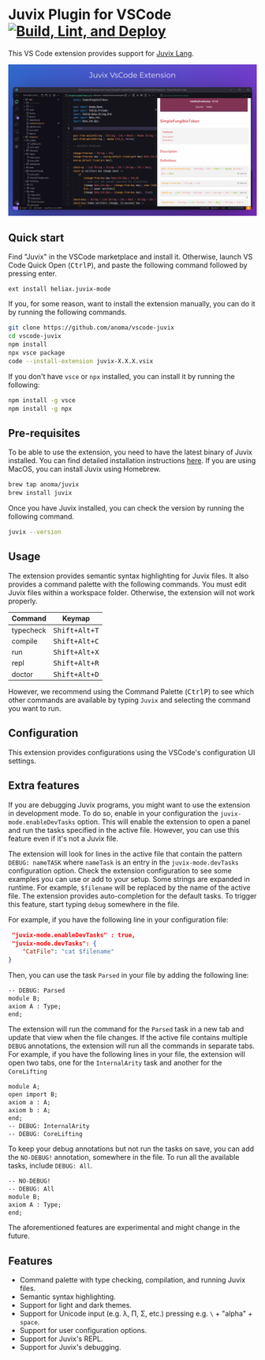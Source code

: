 # Juvix Plugin for VSCode [![Build, Lint, and Deploy](https://github.com/anoma/vscode-juvix/actions/workflows/ci.yaml/badge.svg)](https://github.com/anoma/vscode-juvix/actions/workflows/ci.yaml)

This VS Code extension provides support for [Juvix Lang](https://github.com/anoma/juvix).

<p align="center">
  <img src="https://github.com/anoma/vscode-juvix/raw/main/assets/juvix-vscode-extension.png" >
</p>

## Quick start

Find "Juvix" in the VSCode marketplace and install it. Otherwise, launch VS Code
Quick Open (<kbd>Ctrl</kbd><kbd>P</kbd>), and paste the following command
followed by pressing enter.

```
ext install heliax.juvix-mode
```

If you, for some reason, want to install the extension manually,
you can do it by running the following commands.

```bash
git clone https://github.com/anoma/vscode-juvix
cd vscode-juvix
npm install
npx vsce package
code --install-extension juvix-X.X.X.vsix
```

If you don't have `vsce` or `npx` installed, you can install it by running the following:

```bash
npm install -g vsce
npm install -g npx
```

## Pre-requisites

To be able to use the extension, you need to have the latest binary of Juvix
installed. You can find detailed installation instructions
[here](https://docs.juvix.org/#installation). If you are using MacOS, you can
install Juvix using Homebrew.

```bash
brew tap anoma/juvix
brew install juvix
```

Once you have Juvix installed, you can check the version by running the
following command.

```bash
juvix --version
```

## Usage

The extension provides semantic syntax highlighting for Juvix files. It also
provides a command palette with the following commands. You must edit Juvix
files within a workspace folder. Otherwise, the extension will not work
properly.

| Command   |         Keymap         |
| :-------- | :--------------------: |
| typecheck | <kbd>Shift+Alt+T</kbd> |
| compile   | <kbd>Shift+Alt+C</kbd> |
| run       | <kbd>Shift+Alt+X</kbd> |
| repl      | <kbd>Shift+Alt+R</kbd> |
| doctor    | <kbd>Shift+Alt+D</kbd> |

However, we recommend using the Command Palette (<kbd>Ctrl</kbd><kbd>P</kbd>) to
see which other commands are available by typing `Juvix` and selecting the command you want to run.

## Configuration

This extension provides configurations using the VSCode's configuration UI
settings.

## Extra features

If you are debugging Juvix programs, you might want to use the extension in
development mode. To do so, enable in your configuration the
`juvix-mode.enableDevTasks` option. This will enable the extension to open a
panel and run the tasks specified in the active file. However, you can use
this feature even if it's not a Juvix file.

The extension will look for lines in the active file that contain the pattern
`DEBUG: nameTASK` where `nameTask` is an entry in the `juvix-mode.devTasks`
configuration option. Check the extension configuration to see some examples you
can use or add to your setup. Some strings are expanded in runtime. For
example, `$filename` will be replaced by the name of the active file. The
extension provides auto-completion for the default tasks. To trigger this feature,
start typing `debug` somewhere in the file.

For example, if you have the following line in your configuration file:

```json
 "juvix-mode.enableDevTasks" : true,
 "juvix-mode.devTasks": {
    "CatFile": "cat $filename"
}
```

Then, you can use the task `Parsed` in your file by adding the following line:

```
-- DEBUG: Parsed
module B;
axiom A : Type;
end;
```

The extension will run the command for the `Parsed` task in a new tab and update
that view when the file changes. If the active file contains multiple `DEBUG`
annotations, the extension will run all the commands in separate tabs. For
example, if you have the following lines in your file, the extension will open
two tabs, one for the `InternalArity` task and another for the `CoreLifting`

```
module A;
open import B;
axiom a : A;
axiom b : A;
end;
-- DEBUG: InternalArity
-- DEBUG: CoreLifting
```

To keep your debug annotations but not run the tasks on save, you can add the
`NO-DEBUG!` annotation, somewhere in the file. To run all the available tasks,
include `DEBUG: All`.

```
-- NO-DEBUG!
-- DEBUG: All
module B;
axiom A : Type;
end;
```

The aforementioned features are experimental and might change in the future.

## Features

- Command palette with type checking, compilation, and running Juvix files.
- Semantic syntax highlighting.
- Support for light and dark themes.
- Support for Unicode input (e.g. λ, Π, Σ, etc.) pressing e.g. `\` + "alpha" + `space`.
- Support for user configuration options.
- Support for Juvix's REPL.
- Support for Juvix's debugging.
